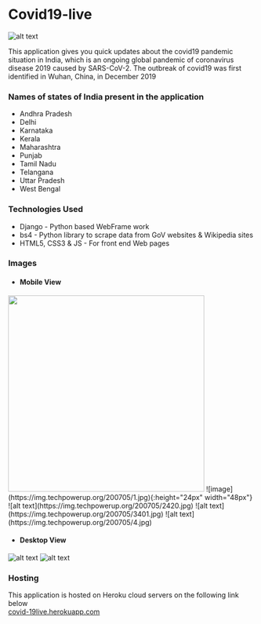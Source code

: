 # Covid19-live

![alt text](https://img.techpowerup.org/200705/8.jpg)

This application gives you quick updates about the covid19 pandemic situation in India, which is an ongoing global pandemic of coronavirus disease 2019 caused by SARS-CoV-2. The outbreak of covid19 was first identified in Wuhan, China, in December 2019

### Names of states of India present in the application
* Andhra Pradesh
* Delhi
* Karnataka
* Kerala
* Maharashtra
* Punjab
* Tamil Nadu
* Telangana
* Uttar Pradesh
* West Bengal

### Technologies Used
* Django - Python based WebFrame work
* bs4 - Python library to scrape data from GoV websites & Wikipedia sites
* HTML5, CSS3 & JS - For front end Web pages

### Images

* #### Mobile View
<img src="https://img.techpowerup.org/200705/1.jpg" width="400">
![image](https://img.techpowerup.org/200705/1.jpg){:height="24px" width="48px"}
![alt text](https://img.techpowerup.org/200705/2420.jpg)
![alt text](https://img.techpowerup.org/200705/3401.jpg)
![alt text](https://img.techpowerup.org/200705/4.jpg)

* #### Desktop View

![alt text](https://img.techpowerup.org/200705/5.png)
![alt text](https://img.techpowerup.org/200705/7.png)



### Hosting
This application is hosted on Heroku cloud servers on the following link below
\
[covid-19live.herokuapp.com](https://covid-19liveindia.herokuapp.com/)
